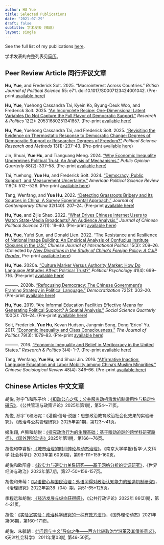 ```yaml
---
author: HU Yue
title: Selected Publications 
date: "2021-07-29"
draft: false
subtitle: 学术发表（摘选）
layout: single
---
```


See the full list of my publications [here](https://github.com/sammo3182/cv/blob/master/Hu_CV_en.pdf).

学术发表的完整列表见[简历](https://github.com/sammo3182/cv/blob/master/Hu_CV_cn.pdf)。

## Peer Review Article 同行评议文章

**Hu, Yue**, and Frederick Solt. 2025. “Macrointerest Across Countries.” *British Journal of Political Science* 55: e71. doi:10.1017/S0007123424001042. (Pre-print [available here](https://fsolt.org/papers/solt2023_pre))

**Hu, Yue**, Yuehong Cassandra Tai, Kyein Ko, Byung-Deuk Woo, and Frederick Solt. 2025. [“An Incomplete Recipe: One-Dimensional Latent Variables Do Not Capture the Full Flavor of Democratic Support.”](https://doi:10.1177/20531680251341857) *Research & Politics* 12(2): 20531680251341857. (Pre-print [available here](https://fsolt.org/papers/hutaikowoosolt2023_pre))

**Hu, Yue**, Yuehong Cassandra Tai, and Frederick Solt. 2025. [“Revisiting the Evidence on Thermostatic Response to Democratic Change: Degrees of Democratic Support or Researcher Degrees of Freedom?”](https://doi:10.1017/psrm.2024.16) *Political Science Research and Methods* 13(1): 237–43. (Pre-print [available here](https://osf.io/download/qpfsd/))

Jin, Shuai, **Yue Hu**, and Tianguang Meng. 2024. [“Why Economic Inequality Undermines Political Trust: An Analysis of Mechanisms.”](https://doi:10.1093/poq/nfae013) *Public Opinion Quarterly* 88(2): 337–58. (Pre-print [avaliable here](https://www.researchgate.net/publication/379052870_Why_Economic_Inequality_Undermines_Political_Trust_An_Analysis_of_Mechanisms))


Tai, Yuehong, **Yue Hu**, and Frederick Solt. 2024. [“Democracy, Public Support, and Measurement Uncertainty.”](https://doi.org/10.1017/S0003055422000429) *American Political Science Review* 118(1): 512--528. (Pre-print [available here](https://osf.io/preprints/socarxiv/y5fdv/)) 

Tang, Wenfang, and **Yue Hu**. 2022. [“Detecting Grassroots Bribery and Its Sources in China: A Survey Experimental Approach.”](https://doi.org/10.1080/10670564.2022.207188) *Journal of Contemporary China* 32(140): 207–24. (Pre-print [available here](https://www.researchgate.net/publication/356834671_Detecting_Grassroots_Bribery_and_its_Sources_in_China_A_Survey_Experimental_Approach))

**Hu, Yue**, and Zijie Shao. 2022. [“What Drives Chinese Internet Users to Watch State-Media Broadcasts? An Audience Analysis.”](https://doi.org/10.1007/s11366-021-09756-1) *Journal of Chinese Political Science* 27(1): 19–40. (Pre-print [available here](https://www.researchgate.net/publication/353571814_What_Drives_Chinese_Internet_Users_to_Watch_State-Media_Broadcasts_An_Audience_Analysis))

**Hu, Yue**, Yufei Sun, and Donald Lien. 2022. [“The Resistance and Resilience of National Image Building: An Empirical Analysis of Confucius Institute Closures in the U.S.”](https://doi.org/10.1093/cjip/poac010) *Chinese Journal of International Politics* 15(3): 209–26. (Collected by [*New Directions in the Study of China's Foreign Policy: A CJIP Reader*](https://academic.oup.com/cjip/pages/new-directions-in-the-study-of-chinas-foreign-policy), Pre-print [available here](https://www.researchgate.net/publication/359845059_The_Resistance_and_Resilience_of_National_Image_Building_An_Empirical_Analysis_of_Confucius_Institute_Closures_in_the_US))

**Hu, Yue**. 2020a. [“Culture Marker Versus Authority Marker: How Do Language Attitudes Affect Political Trust?”](https://onlinelibrary.wiley.com/doi/full/10.1111/pops.12646) *Political Psychology* 41(4): 699–716. (Pre-print [available here](https://www.researchgate.net/publication/338460629_Culture_Marker_Versus_Authority_Marker_How_Do_Language_Attitudes_Affect_Political_Trust))

———. 2020b. [“Refocusing Democracy: The Chinese Government’s Framing Strategy in Political Language.”](https://www.tandfonline.com/doi/abs/10.1080/13510347.2019.1690461) *Democratization* 72(2): 302–20. (Pre-print [available here](https://www.researchgate.net/publication/337277653_Refocusing_democracy_the_Chinese_government's_framing_strategy_in_political_language))

**Hu, Yue**. 2019. [“Are Informal Education Facilities Effective Means for Generating Political Support? A Spatial Analysis.”](https://onlinelibrary.wiley.com/doi/full/10.1111/ssqu.12589) *Social Science Quarterly* 100(3): 701–24. (Pre-print [available here](https://www.researchgate.net/publication/330850702_Are_Informal_Education_Facilities_Effective_Means_for_Generating_Political_Support_A_Spatial_Analysis))

Solt, Frederick, **Yue Hu**, Kevan Hudson, Jungmin Song, Dong 'Erico' Yu. 2017. [“Economic Inequality and Class Consciousness.”](https://www.journals.uchicago.edu/doi/abs/10.1086/690971) *The Journal of Politics* 79(3): 1079–83. (Pre-print [available here](https://www.researchgate.net/publication/317072456_Economic_Inequality_and_Class_Consciousness))

———. 2016. [“Economic Inequality and Belief in Meritocracy in the United States.”](https://journals.sagepub.com/doi/full/10.1177/2053168016672101) *Research & Politics* 3(4): 1–7. (Pre-print [available here](https://www.researchgate.net/publication/309299927_Economic_inequality_and_belief_in_meritocracy_in_the_United_States))

Tang, Wenfang, **Yue Hu**, and Shuai Jin. 2016. [“Affirmative Inaction: Language Education and Labor Mobility among China’s Muslim Minorities.”](https://www.tandfonline.com/doi/abs/10.1080/21620555.2016.1202753) *Chinese Sociological Review* 48(4): 346–66. (Pre-print [available here](https://www.researchgate.net/publication/308010441_Affirmative_Inaction_Education_Language_Proficiency_and_Socioeconomic_Attainment_Among_China's_Uyghur_Minority))


## Chinese Articles 中文文章

胡悦, 孙宇飞和陈子怡：[《扣动公心之弦：公共服务动机激发机制适用性与稳定性研究》](https://kns.cnki.net/KCMS/detail/detail.aspx?dbcode=CJFQ&dbname=CJFDAUTO&filename=GGZC202501006)，《公共管理与政策评论》2025年第1期，第54～71页。

胡悦, 孙宇飞和汤霓：《灌输·信号·说服：思想政治教育政治社会化效果的实验研究》，《政治与公共管理研究》2025年第1期，第123～41页。

姬生翔, 卢腾和胡悦：[《探究政治行为的生理基础：基于眼动追踪的跨学科研究路径》，《国外理论动态》](https://kns.cnki.net/KCMS/detail/detail.aspx?dbcode=CJFQ&dbname=CJFDAUTO&filename=GWLD202501016)2025年第1期，第166～76页。

胡悦和李睿哲: [《城市治理的时间悖论与动态治理》](https://kns.cnki.net/kcms2/article/abstract?v=sf24_f5fySYkSZJMoV3xY4oJk6h4DJJzasTak5Lkg-gIQMcoJkwg0qzJzyvlOBqG8088XOLRQXftYX53IqHak3CkPrS5xORBfN0Xa4DeLoGiUYUyPSXTUBW9X1UPaZOozn5daCWJ46k=&uniplatform=NZKPT&language=CHS)，《南京大学学报(哲学·人文科学·社会科学)》2023年第 60(6)期，第96-111+159-160页。

胡悦和欧阳睿：[《软实力与硬实力关系研究——基于网络分析的实证研究》](https://kns.cnki.net/kcms2/article/abstract?v=3Nyamzb2at7hMYG3SmAlpyloW_NvfOwUh9LY2lRJ__vjQNsnjfyhQ46p-qemiwl1eWEBgwkGUioPM8FzYW39JcoHDyGqMWXCGoV4yV0-3tVUS_0RROxt0g==&uniplatform=NZKPT)，《世界经济与政治》2023年第7期，第27-50+156-157页。

胡悦和朱萌：[《以语塑心与国民治理：外语习得对政治认知能力的塑造机制研究》](https://doi.org/10.15944/j.cnki.33-1010/d.2022.04.007)， 《治理研究》2022年第38（04）期，第51-65+125页。

季程远和胡悦: [《经济发展与纵向获得感》](http://jpa.sysu.edu.cn/docs/20220408160723090197.pdf)，《公共行政评论》2022年 86(2)期，第4–21页。

胡悦：[《实验室实验：政治科学研究的一种有效方法?》](https://kns.cnki.net/kcms/detail/detail.aspx?dbcode=CJFD&dbname=CJFDAUTO&filename=GWLD202106020&uniplatform=NZKPT&v=PJYfzUdELnpV-fTfaz1qhlzXK-PBjlfPmQ9ieLN3AwtLHnQA7zFItljLs4eCH3va)，《国外理论动态》2021年第06期，第160-171页。

胡悦、朱毓朝：[《“问题与主义”导向之争——西方比较政治学沿革及其借鉴意义》](https://kns.cnki.net/kcms/detail/detail.aspx?dbcode=CJFD&dbname=CJFD2011&filename=TJSK201103008&v=wJomofbuZ4BfC2UpSmZz4katzB3srKnBFu84np7U1HnyjYqD2oeSdWCADTA2dJ1y)，《天津社会科学》 2011年第03期, 第46-50页。
